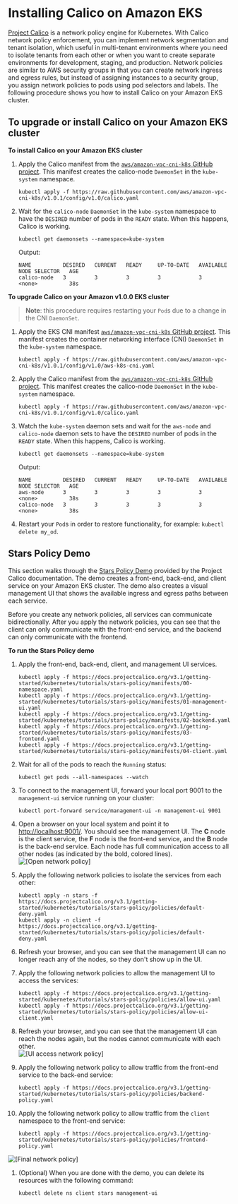 # Installing Calico on Amazon EKS<a name="calico"></a>

[Project Calico](https://www.projectcalico.org/) is a network policy engine for Kubernetes\. With Calico network policy enforcement, you can implement network segmentation and tenant isolation, which useful in multi\-tenant environments where you need to isolate tenants from each other or when you want to create separate environments for development, staging, and production\. Network policies are similar to AWS security groups in that you can create network ingress and egress rules, but instead of assigning instances to a security group, you assign network policies to pods using pod selectors and labels\. The following procedure shows you how to install Calico on your Amazon EKS cluster\. 

## To upgrade or install Calico on your Amazon EKS cluster

**To install Calico on your Amazon EKS cluster**

1. Apply the Calico manifest from the [`aws/amazon-vpc-cni-k8s` GitHub project](https://github.com/aws/amazon-vpc-cni-k8s)\.
   This manifest creates the calico-node `DaemonSet` in the `kube-system` namespace\.

   ```
   kubectl apply -f https://raw.githubusercontent.com/aws/amazon-vpc-cni-k8s/v1.0.1/config/v1.0/calico.yaml
   ```

1. Wait for the `calico-node` `DaemonSet` in the `kube-system` namespace to have the `DESIRED` number of pods in the `READY` state\. When this happens, Calico is working\.

   ```
   kubectl get daemonsets --namespace=kube-system
   ```

   Output:

   ```
   NAME          DESIRED   CURRENT   READY     UP-TO-DATE   AVAILABLE   NODE SELECTOR   AGE
   calico-node   3         3         3         3            3           <none>          38s
   ```

**To upgrade Calico on your Amazon v1.0.0 EKS cluster**

> **Note**: this procedure requires restarting your `Pod`s due to a change in the CNI `DaemonSet`.

1. Apply the EKS CNI manifest [`aws/amazon-vpc-cni-k8s` GitHub project](https://github.com/aws/amazon-vpc-cni-k8s)\.
   This manifest creates the container networking interface (CNI) `DaemonSet` in the `kube-system` namespace\.

   ```
   kubectl apply -f https://raw.githubusercontent.com/aws/amazon-vpc-cni-k8s/v1.0.1/config/v1.0/aws-k8s-cni.yaml
   ```

1. Apply the Calico manifest from the [`aws/amazon-vpc-cni-k8s` GitHub project](https://github.com/aws/amazon-vpc-cni-k8s)\.
   This manifest creates the calico-node `DaemonSet` in the `kube-system` namespace\.

   ```
   kubectl apply -f https://raw.githubusercontent.com/aws/amazon-vpc-cni-k8s/v1.0.1/config/v1.0/calico.yaml
   ```

1. Watch the `kube-system` daemon sets and wait for the `aws-node` and `calico-node` daemon sets to have the `DESIRED` number of pods in the `READY` state\. When this happens, Calico is working\.

   ```
   kubectl get daemonsets --namespace=kube-system
   ```

   Output:

   ```
   NAME          DESIRED   CURRENT   READY     UP-TO-DATE   AVAILABLE   NODE SELECTOR   AGE
   aws-node      3         3         3         3            3           <none>          38s
   calico-node   3         3         3         3            3           <none>          38s
   ```

1. Restart your `Pod`s in order to restore functionality, for example: `kubectl delete my_od`.

## Stars Policy Demo<a name="calico-stars-demo"></a>

This section walks through the [Stars Policy Demo](https://docs.projectcalico.org/v3.1/getting-started/kubernetes/tutorials/stars-policy/) provided by the Project Calico documentation\. The demo creates a front\-end, back\-end, and client service on your Amazon EKS cluster\. The demo also creates a visual management UI that shows the available ingress and egress paths between each service\. 

Before you create any network policies, all services can communicate bidirectionally\. After you apply the network policies, you can see that the client can only communicate with the front\-end service, and the backend can only communicate with the frontend\.

**To run the Stars Policy demo**

1. Apply the front\-end, back\-end, client, and management UI services\.

   ```
   kubectl apply -f https://docs.projectcalico.org/v3.1/getting-started/kubernetes/tutorials/stars-policy/manifests/00-namespace.yaml
   kubectl apply -f https://docs.projectcalico.org/v3.1/getting-started/kubernetes/tutorials/stars-policy/manifests/01-management-ui.yaml
   kubectl apply -f https://docs.projectcalico.org/v3.1/getting-started/kubernetes/tutorials/stars-policy/manifests/02-backend.yaml
   kubectl apply -f https://docs.projectcalico.org/v3.1/getting-started/kubernetes/tutorials/stars-policy/manifests/03-frontend.yaml
   kubectl apply -f https://docs.projectcalico.org/v3.1/getting-started/kubernetes/tutorials/stars-policy/manifests/04-client.yaml
   ```

1. Wait for all of the pods to reach the `Running` status:

   ```
   kubectl get pods --all-namespaces --watch
   ```

1. To connect to the management UI, forward your local port 9001 to the `management-ui` service running on your cluster:

   ```
   kubectl port-forward service/management-ui -n management-ui 9001
   ```

1. Open a browser on your local system and point it to [http://localhost:9001/](http://localhost:9001/)\. You should see the management UI\. The **C** node is the client service, the **F** node is the front\-end service, and the **B** node is the back\-end service\. Each node has full communication access to all other nodes \(as indicated by the bold, colored lines\)\.  
![\[Open network policy\]](http://docs.aws.amazon.com/eks/latest/userguide/images/stars-default.png)

1. Apply the following network policies to isolate the services from each other:

   ```
   kubectl apply -n stars -f https://docs.projectcalico.org/v3.1/getting-started/kubernetes/tutorials/stars-policy/policies/default-deny.yaml
   kubectl apply -n client -f https://docs.projectcalico.org/v3.1/getting-started/kubernetes/tutorials/stars-policy/policies/default-deny.yaml
   ```

1. Refresh your browser, and you can see that the management UI can no longer reach any of the nodes, so they don't show up in the UI\.

1. Apply the following network policies to allow the management UI to access the services:

   ```
   kubectl apply -f https://docs.projectcalico.org/v3.1/getting-started/kubernetes/tutorials/stars-policy/policies/allow-ui.yaml
   kubectl apply -f https://docs.projectcalico.org/v3.1/getting-started/kubernetes/tutorials/stars-policy/policies/allow-ui-client.yaml
   ```

1. Refresh your browser, and you can see that the management UI can reach the nodes again, but the nodes cannot communicate with each other\.  
![\[UI access network policy\]](http://docs.aws.amazon.com/eks/latest/userguide/images/stars-no-traffic.png)

1. Apply the following network policy to allow traffic from the front\-end service to the back\-end service:

   ```
   kubectl apply -f https://docs.projectcalico.org/v3.1/getting-started/kubernetes/tutorials/stars-policy/policies/backend-policy.yaml
   ```

1. Apply the following network policy to allow traffic from the `client` namespace to the front\-end service:

   ```
   kubectl apply -f https://docs.projectcalico.org/v3.1/getting-started/kubernetes/tutorials/stars-policy/policies/frontend-policy.yaml
   ```  
![\[Final network policy\]](http://docs.aws.amazon.com/eks/latest/userguide/images/stars-final.png)

1. \(Optional\) When you are done with the demo, you can delete its resources with the following command:

   ```
   kubectl delete ns client stars management-ui
   ```
